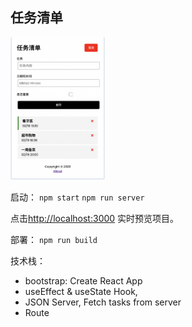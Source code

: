 ## 任务清单
<img src="https://github.com/KevinAndrewDong/taskTracker/blob/master/public/production.png" width="30%" height="30%">

启动：
`npm start`
`npm run server`

点击[http://localhost:3000](http://localhost:3000) 实时预览项目。

部署：
 `npm run build`
 
 技术栈：
 - bootstrap: Create React App
- useEffect & useState Hook,
- JSON Server, Fetch tasks from server
- Route
